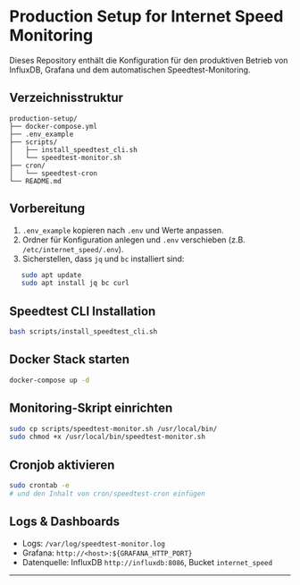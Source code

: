 # Production Setup for Internet Speed Monitoring

Dieses Repository enthält die Konfiguration für den produktiven Betrieb von InfluxDB, Grafana und dem automatischen Speedtest-Monitoring.

## Verzeichnisstruktur
```
production-setup/
├── docker-compose.yml
├── .env_example
├── scripts/
│   ├── install_speedtest_cli.sh
│   └── speedtest-monitor.sh
├── cron/
│   └── speedtest-cron
└── README.md
```

## Vorbereitung
1. `.env_example` kopieren nach `.env` und Werte anpassen.
2. Ordner für Konfiguration anlegen und `.env` verschieben (z.B. `/etc/internet_speed/.env`).
3. Sicherstellen, dass `jq` und `bc` installiert sind:
```bash
   sudo apt update
   sudo apt install jq bc curl
```

## Speedtest CLI Installation

```bash
bash scripts/install_speedtest_cli.sh
```

## Docker Stack starten

```bash
docker-compose up -d
```

## Monitoring-Skript einrichten

```bash
sudo cp scripts/speedtest-monitor.sh /usr/local/bin/
sudo chmod +x /usr/local/bin/speedtest-monitor.sh
```

## Cronjob aktivieren

```bash
sudo crontab -e
# und den Inhalt von cron/speedtest-cron einfügen
```

## Logs & Dashboards

* Logs: `/var/log/speedtest-monitor.log`
* Grafana: `http://<host>:${GRAFANA_HTTP_PORT}`
* Datenquelle: InfluxDB `http://influxdb:8086`, Bucket `internet_speed`

---
